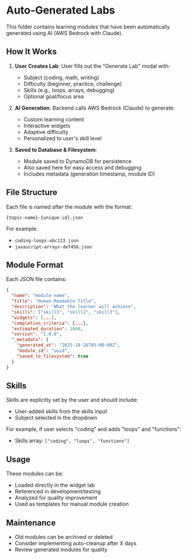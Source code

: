 # Auto-Generated Labs

This folder contains learning modules that have been automatically generated using AI (AWS Bedrock with Claude).

## How It Works

1. **User Creates Lab**: User fills out the "Generate Lab" modal with:
   - Subject (coding, math, writing)
   - Difficulty (beginner, practice, challenge)
   - Skills (e.g., loops, arrays, debugging)
   - Optional goal/focus area

2. **AI Generation**: Backend calls AWS Bedrock (Claude) to generate:
   - Custom learning content
   - Interactive widgets
   - Adaptive difficulty
   - Personalized to user's skill level

3. **Saved to Database & Filesystem**:
   - Module saved to DynamoDB for persistence
   - Also saved here for easy access and debugging
   - Includes metadata (generation timestamp, module ID)

## File Structure

Each file is named after the module with the format:
```
{topic-name}-{unique-id}.json
```

For example:
- `coding-loops-abc123.json`
- `javascript-arrays-def456.json`

## Module Format

Each JSON file contains:
```json
{
  "name": "module-name",
  "title": "Human-Readable Title",
  "description": "What the learner will achieve",
  "skills": ["skill1", "skill2", "skill3"],
  "widgets": [...],
  "completion_criteria": {...},
  "estimated_duration": 1800,
  "version": "1.0.0",
  "_metadata": {
    "generated_at": "2025-10-26T05:00:00Z",
    "module_id": "uuid",
    "saved_to_filesystem": true
  }
}
```

## Skills

Skills are explicitly set by the user and should include:
- User-added skills from the skills input
- Subject selected in the dropdown

For example, if user selects "coding" and adds "loops" and "functions":
- Skills array: `["coding", "loops", "functions"]`

## Usage

These modules can be:
- Loaded directly in the widget lab
- Referenced in development/testing
- Analyzed for quality improvement
- Used as templates for manual module creation

## Maintenance

- Old modules can be archived or deleted
- Consider implementing auto-cleanup after X days
- Review generated modules for quality
